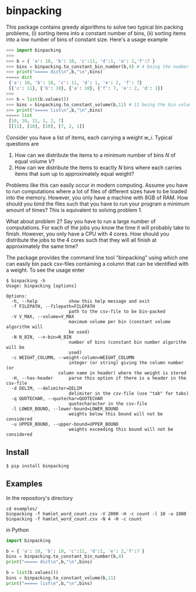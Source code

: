 # binpacking
This package contains greedy algorithms to solve two typical bin packing problems, (i) sorting items into a constant number of bins, (ii) sorting items into a low number of bins of constant size. Here's a usage example

```python
>>> import binpacking
>>>
>>> b = { 'a': 10, 'b': 10, 'c':11, 'd':1, 'e': 2,'f':7 }
>>> bins = binpacking.to_constant_bin_number(b,4) # 4 being the number of bins
>>> print("===== dict\n",b,"\n",bins)
===== dict
 {'a': 10, 'b': 10, 'c': 11, 'd': 1, 'e': 2, 'f': 7}
 [{'c': 11}, {'b': 10}, {'a': 10}, {'f': 7, 'e': 2, 'd': 1}]
>>>
>>> b = list(b.values())
>>> bins = binpacking.to_constant_volume(b,11) # 11 being the bin volume
>>> print("===== list\n",b,"\n",bins)
===== list
 [10, 10, 11, 1, 2, 7]
 [[11], [10], [10], [7, 2, 1]]
```

Consider you have a list of items, each carrying a weight *w_i*. Typical questions are

1. How can we distribute the items to a minimum number of bins *N* of equal volume *V*?
2. How can we distribute the items to exactly *N* bins where each carries items that sum up to approximately equal weight?

Problems like this can easily occur in modern computing. Assume you have to run computations where a lot of files of different sizes have to be loaded into the memory. However, you only have a machine with 8GB of RAM. How should you bind the files such that you have to run your program a minimum amount of times? This is equivalent to solving problem 1.

What about problem 2? Say you have to run a large number of computations. For each of the jobs you know the time it will probably take to finish. However, you only have a CPU with 4 cores. How should you distribute the jobs to the 4 cores such that they will all finish at approximately the same time?

The package provides the command line tool "binpacking" using which one can easily bin pack csv-files containing a column that can be identified with a weight. To see the usage enter 

    $ binpacking -h
    Usage: binpacking [options]

    Options:
      -h, --help            show this help message and exit
      -f FILEPATH, --filepath=FILEPATH
                            path to the csv-file to be bin-packed
      -V V_MAX, --volume=V_MAX
                            maximum volume per bin (constant volume algorithm will
                            be used)
      -N N_BIN, --n-bin=N_BIN
                            number of bins (constant bin number algorithm will be
                            used)
      -c WEIGHT_COLUMN, --weight-column=WEIGHT_COLUMN
                            integer (or string) giving the column number (or
                        column name in header) where the weight is stored
      -H, --has-header      parse this option if there is a header in the csv-file
      -d DELIM, --delimiter=DELIM
                            delimiter in the csv-file (use "tab" for tabs)
      -q QUOTECHAR, --quotechar=QUOTECHAR
                            quotecharacter in the csv-file
      -l LOWER_BOUND, --lower-bound=LOWER_BOUND
                            weights below this bound will not be considered
      -u UPPER_BOUND, --upper-bound=UPPER_BOUND
                            weights exceeding this bound will not be considered

## Install 

    $ pip install binpacking

## Examples

In the repository's directory

    cd examples/
    binpacking -f hamlet_word_count.csv -V 2000 -H -c count -l 10 -u 1000
    binpacking -f hamlet_word_count.csv -N 4 -H -c count 

in Python

```python
import binpacking

b = { 'a': 10, 'b': 10, 'c':11, 'd':1, 'e': 2,'f':7 }
bins = binpacking.to_constant_bin_number(b,4)
print("===== dict\n",b,"\n",bins)

b = list(b.values())
bins = binpacking.to_constant_volume(b,11)
print("===== list\n",b,"\n",bins)

```
